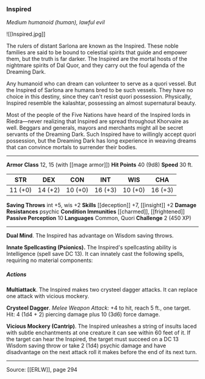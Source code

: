 ### Inspired
_Medium humanoid (human), lawful evil_

![[Inspired.jpg]]

The rulers of distant Sarlona are known as the Inspired. These noble families are said to be bound to celestial spirits that guide and empower them, but the truth is far darker. The Inspired are the mortal hosts of the nightmare spirits of Dal Quor, and they carry out the foul agenda of the Dreaming Dark.

Any humanoid who can dream can volunteer to serve as a quori vessel. But the Inspired of Sarlona are humans bred to be such vessels. They have no choice in this destiny, since they can't resist quori possession. Physically, Inspired resemble the kalashtar, possessing an almost supernatural beauty.

Most of the people of the Five Nations have heard of the Inspired lords in Riedra—never realizing that Inspired are spread throughout Khorvaire as well. Beggars and generals, mayors and merchants might all be secret servants of the Dreaming Dark. Such Inspired have to willingly accept quori possession, but the Dreaming Dark has long experience in weaving dreams that can convince mortals to surrender their bodies.





---

**Armor Class** 12, 15 (with [[mage armor]])
**Hit Points** 40 (9d8)
**Speed** 30 ft.

| STR     | DEX     | CON     | INT     | WIS     | CHA     |
|---------|---------|---------|---------|---------|---------|
| 11 (+0) | 14 (+2) | 10 (+0) | 16 (+3) | 10 (+0) | 16 (+3) |

**Saving Throws** int +5, wis +2
**Skills** [[deception]] +7, [[insight]] +2
**Damage Resistances** psychic
**Condition Immunities** [[charmed]], [[frightened]]
**Passive Perception** 10
**Languages** Common, Quori
**Challenge** 2 (450 XP)

---

**Dual Mind**. The Inspired has advantage on Wisdom saving throws.

**Innate Spellcasting (Psionics).** The Inspired's spellcasting ability is Intelligence (spell save DC 13). It can innately cast the following spells, requiring no material components:

##### Actions
**Multiattack**. The Inspired makes two crysteel dagger attacks. It can replace one attack with vicious mockery.

**Crysteel Dagger**. _Melee Weapon Attack:_ +4 to hit, reach 5 ft., one target. Hit: 4 (1d4 + 2) piercing damage plus 10 (3d6) force damage.

**Vicious Mockery (Cantrip)**. The Inspired unleashes a string of insults laced with subtle enchantments at one creature it can see within 60 feet of it. If the target can hear the Inspired, the target must succeed on a DC 13 Wisdom saving throw or take 2 (1d4) psychic damage and have disadvantage on the next attack roll it makes before the end of its next turn.


---

Source: [[ERLW]], page 294